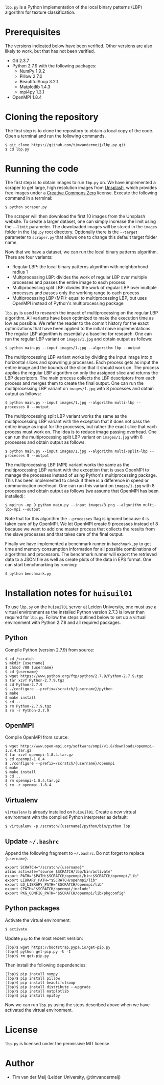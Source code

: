 `lbp.py` is a Python implementation of the local binary patterns (LBP) algorithm for texture classification.

Prerequisites
=============

The versions indicated below have been verified. Other versions are also likely to work, but that has not been verified.

* Git 2.3.7
* Python 2.7.9 with the following packages:
  * NumPy 1.9.2
  * Pillow 2.7.0
  * BeautifulSoup 3.2.1
  * Matplotlib 1.4.3
  * mpi4py 1.3.1
* OpenMPI 1.8.4

Cloning the repository
======================

The first step is to clone the repository to obtain a local copy of the code. Open a terminal and run the following commands.

    $ git clone https://github.com/timvandermeij/lbp.py.git
    $ cd lbp.py

Running the code
================

The first step is to obtain images to run `lbp.py` on. We have implemented a scraper to get large, high resolution images from [Unsplash](https://unsplash.com), which
provides free images under a [Creative Commons Zero](https://unsplash.com/license) license. Execute the following command in a terminal:

    $ python scraper.py

The scraper will then download the first 10 images from the Unsplash website. To create a larger dataset, one can simply increase the limit using the `--limit` parameter.
The downloaded images will be stored in the `images` folder in the `lbp.py` root directory. Optionally there is the `--target` parameter to `scraper.py` that
allows one to change this default target folder name.

Now that we have a dataset, we can run the local binary patterns algorithm. There are four variants:

* Regular LBP: the local binary patterns algorithm with neighborhood radius 1
* Multiprocessing LBP: divides the work of regular LBP over multiple processes and passes the entire image to each process
* Multiprocessing split LBP: divides the work of regular LBP over multiple processes and passes only the working range to each process
* Multiprocessing LBP (MPI): equal to multiprocessing LBP, but uses OpenMPI instead of Python's multiprocessing package

`lbp.py` is used to research the impact of multiprocessing on the regular LBP algorithm. All variants have been optimized to make the execution time as low
as possible. We refer the reader to the commit history for the exact optimizations that have been applied to the initial naive implementations. The regular
LBP algorithm is essentially a baseline for research. One can run the regular LBP variant on `images/1.jpg` and obtain output as follows:

    $ python main.py --input images/1.jpg --algorithm lbp --output

The multiprocessing LBP variant works by dividing the input image into _p_ horizontal slices and spawning _p_ processes. Each process gets as input the
entire image and the bounds of the slice that it should work on. The process applies the regular LBP algorithm on only the assigned slice and returns the
LBP descriptors. The main process collects the LBP descriptors from each process and merges them to create the final output. One can run the multiprocessing
LBP variant on `images/1.jpg` with 8 processes and obtain output as follows:

    $ python main.py --input images/1.jpg --algorithm multi-lbp --processes 8 --output

The multiprocessing split LBP variant works the same as the multiprocessing LBP variant with the exception that it does not pass the entire image as input
for the processes, but rather the exact slice that each process must work on. The idea is to reduce image passing overhead. One can run the multiprocessing
split LBP variant on `images/1.jpg` with 8 processes and obtain output as follows:

    $ python main.py --input images/1.jpg --algorithm multi-split-lbp --processes 8 --output

The multiprocessing LBP (MPI) variant works the same as the multiprocessing LBP variant with the exception that is uses OpenMPI to manage the processes instead
of using Python's multiprocessing package. This has been implemented to check if there is a difference in speed or communication overhead. One can run this
variant on `images/1.jpg` with 8 processes and obtain output as follows (we assume that OpenMPI has been installed):

    $ mpirun -np 9 python main.py --input images/3.png --algorithm multi-lbp-mpi --output

Note that for this algorithm the `--processes` flag is ignored because it is taken care of by OpenMPI. We let OpenMPI create 9 processes instead of 8 because
we want to add one master process that collects the results from the slave processes and that takes care of the final output.

Finally we have implemented a benchmark runner in `benchmark.py` to get time and memory consumption information for all possible combinations of algorithms
and processors. The benchmark runner will export the retrieved data to a JSON file as well as create plots of the data in EPS format. One can start benchmarking
by running:

    $ python benchmark.py

Installation notes for `huisuil01`
==================================

To use `lbp.py` on the `huisuil01` server at Leiden University, one must use a virtual environment as the installed Python version 2.7.3 is lower than required
for `lbp.py`. Follow the steps outlined below to set up a virtual environment with Python 2.7.9 and all required packages.

Python
------

Compile Python (version 2.7.9) from source:

    $ cd /scratch
    $ mkdir {username}
    $ chmod 700 {username}
    $ cd {username}
    $ wget https://www.python.org/ftp/python/2.7.9/Python-2.7.9.tgz
    $ tar xzvf Python-2.7.9.tgz
    $ cd Python-2.7.9
    $ ./configure --prefix=/scratch/{username}/python
    $ make
    $ make install
    $ cd ..
    $ rm Python-2.7.9.tgz
    $ rm -r Python-2.7.9

OpenMPI
-------

Compile OpenMPI from source:

    $ wget http://www.open-mpi.org/software/ompi/v1.8/downloads/openmpi-1.8.4.tar.gz
    $ tar xzvf openmpi-1.8.4.tar.gz
    $ cd openmpi-1.8.4
    $ ./configure --prefix=/scratch/{username}/openmpi
    $ make
    $ make install
    $ cd ..
    $ rm openmpi-1.8.4.tar.gz
    $ rm -r openmpi-1.8.4

Virtualenv
----------

`virtualenv` is already installed on `huisuil01`. Create a new virtual environment with the compiled Python interpreter as default:

    $ virtualenv -p /scratch/{username}/python/bin/python lbp

Update `~/.bashrc`
------------------

Append the following fragment to `~/.bashrc`. Do not forget to replace `{username}`.

    export SCRATCH="/scratch/{username}"
    alias activate="source $SCRATCH/lbp/bin/activate"
    export PATH="$PATH:$SCRATCH/openmpi/bin:$SCRATCH/openmpi/lib"
    export LIBRARY_PATH="$SCRATCH/openmpi/lib"
    export LD_LIBRARY_PATH="$SCRATCH/openmpi/lib"
    export CPATH="$SCRATCH/openmpi/include"
    export PKG_CONFIG_PATH="$SCRATCH/openmpi/lib/pkgconfig"

Python packages
---------------

Activate the virtual environment:

    $ activate

Update `pip` to the most recent version:

    (lbp)$ wget https://bootstrap.pypa.io/get-pip.py
    (lbp)$ python get-pip.py -U -I
    (lbp)$ rm get-pip.py

Then install the following dependencies:

    (lbp)$ pip install numpy
    (lbp)$ pip install pillow
    (lbp)$ pip install beautifulsoup
    (lbp)$ pip install distribute --upgrade
    (lbp)$ pip install matplotlib
    (lbp)$ pip install mpi4py

Now we can run `lbp.py` using the steps described above when we have activated the virtual environment.

License
=======

`lbp.py` is licensed under the permissive MIT license.

Author
======

* Tim van der Meij (Leiden University, @timvandermeij)
